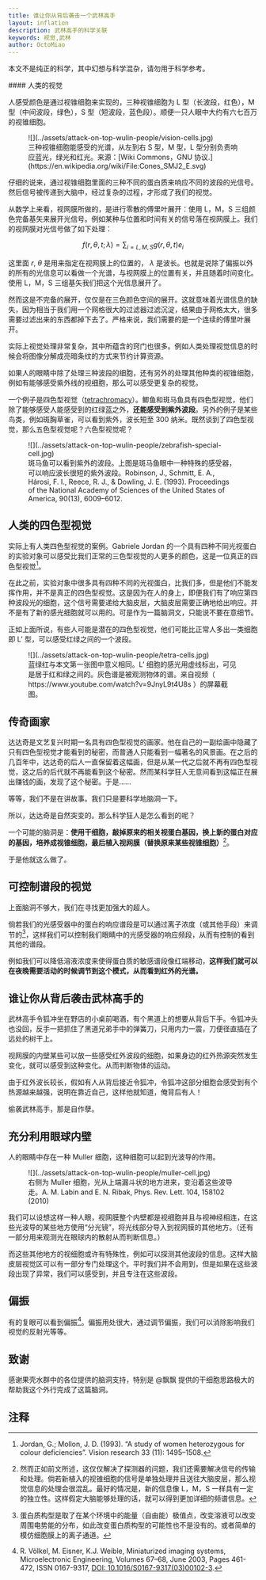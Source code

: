 ```yaml
---
title: 谁让你从背后袭击一个武林高手
layout: inflation
description: 武林高手的科学关联
keywords: 视觉,武林
author: OctoMiao
---
```


本文不是纯正的科学，其中幻想与科学混杂，请勿用于科学参考。

<div class="notes--extra" markdown="1">
#### 人类的视觉

人感受颜色是通过视锥细胞来实现的，三种视锥细胞为 L 型（长波段，红色），M 型（中间波段，绿色），S 型（短波段，蓝色段）。顺便一只人眼中大约有六七百万的视锥细胞。

<figure markdown="1">
![](../assets/attack-on-top-wulin-people/vision-cells.jpg)
<figcaption>
三种视锥细胞能感受的光谱，从左到右 S 型，M 型，L 型分别负责响应蓝光，绿光和红光。来源：[Wiki Commons，GNU 协议.](https://en.wikipedia.org/wiki/File:Cones_SMJ2_E.svg)
</figcaption>
</figure>

仔细的说来，通过视锥细胞里面的三种不同的蛋白质来响应不同的波段的光信号。然后信号被传递到大脑中，经过复杂的过程，才形成了我们的视觉。

从数学上来看，视网膜所做的，是进行零散的傅里叶展开：使用 L，M，S 三组颜色完备基矢来展开光信号。例如某种与位置和时间有关的信号落在视网膜上。我们的视网膜对光信号做了如下处理：

$$
\begin{equation}
f(r,\theta,t;\lambda) = \sum_{i=L,M,S} g(r,\theta,t)e_i
\end{equation}
$$

这里面 $r$, $\theta$ 是用来指定在视网膜上的位置的， $\lambda$ 是波长。也就是说除了偏振以外的所有的光信息可以看做一个光谱，与视网膜上的位置有关，并且随着时间变化。使用 L，M，S 三组基矢我们把这个光信息展开了。

然而这是不完备的展开，仅仅是在三色颜色空间的展开。这就意味着光谱信息的缺失，因为相当于我们用一个网格很大的过滤器过滤沉淀，结果由于网格太大，很多需要过滤出来的东西都掉下去了。严格来说，我们需要的是一个连续的傅里叶展开。

实际上视觉处理非常复杂，其中所蕴含的窍门也很多。例如人类处理视觉信息的时候会将图像分解成亮暗条纹的方式来节约计算资源。
</div>


如果人的眼睛中除了处理三种波段的细胞，还有另外的处理其他种类的视锥细胞，例如有能够感受紫外线的视细胞，那么可以感受更复杂的视觉。

一个例子是四色型视觉（[tetrachromacy](https://en.wikipedia.org/wiki/Tetrachromacy)）。鲫鱼和斑马鱼具有四色型视觉，他们除了能够感受人能感受到的红绿蓝之外，**还能感受到紫外波段**。另外的例子是某些鸟类，例如斑胸草雀，可以看到紫外，波长短至 300 纳米。既然谈到了四色型视觉，那么五色型视觉呢？六色型视觉呢？

<figure markdown="1">
![](../assets/attack-on-top-wulin-people/zebrafish-special-cell.jpg)
<figcaption>
斑马鱼可以看到紫外的波段。上图是斑马鱼眼中一种特殊的感受器，可以响应波长很短的紫外波段。Robinson, J., Schmitt, E. A., Hárosi, F. I., Reece, R. J., & Dowling, J. E. (1993).  Proceedings of the National Academy of Sciences of the United States of America, 90(13), 6009–6012.
</figcaption>
</figure>


## 人类的四色型视觉

实际上有人类四色型视觉的案例。Gabriele Jordan 的一个具有四种不同光视蛋白的实验对象可以感受比我们正常的三色型视觉的人更多的颜色，这是一位真正的四色型视觉[^1]。


在此之前，实验对象中很多具有四种不同的光视蛋白，比我们多，但是他们不能发挥作用，并不是真正的四色型视觉。这是因为在人的身上，即便我们有了响应第四种波段光的细胞，这个信号需要递给大脑皮层，大脑皮层需要正确地给出响应。并不是有了新的感光细胞就可以用的。可是作为一篇脑洞文，只能说不要在意细节。

正如上面所说，有些人可能是潜在的四色型视觉，他们可能比正常人多出一类细胞即 L’ 型，可以感受红绿之间的一个波段。

<figure markdown="1">
![](../assets/attack-on-top-wulin-people/tetra-cells.jpg)
<figcaption>
蓝绿红与本文第一张图中意义相同。L’ 细胞的感光用虚线标出，可见是居于红和绿之间的。灰色谱是被观测物体的谱。来自视频（ https://www.youtube.com/watch?v=9JnyL9t4U8s ）的屏幕截图。
</figcaption>
</figure>


## 传奇画家

达达奇是文艺复兴时期一名具有四色型视觉的画家。他在自己的一副绘画中隐藏了只有四色型视觉才能看到的秘密，而普通人只能看到一幅著名的风景画。在之后的几百年中，达达奇的后人一直保留着这幅画，但是从某一代之后就不再有四色型视觉，这之后的后代就不再能看到这个秘密。然而某科学狂人无意间看到这幅正在展出赚钱的画，发现了这个秘密。于是……

等等，我们不是在讲故事。我们只是要科学地脑洞一下。

所以，达达奇是自然突变的。那么科学狂人是怎么看到的呢？

一个可能的脑洞是：**使用干细胞，敲掉原来的相关视蛋白基因，换上新的蛋白对应的基因，培养成视锥细胞，最后植入视网膜（替换原来某些视锥细胞）**[^2]。

于是他就这么做了。


## 可控制谱段的视觉

上面脑洞不够大，我们在寻找更加强大的超人。

倘若我们的光感受器中的蛋白的响应谱段是可以通过离子浓度（或其他手段）来调节的[^3]，这样我们可以控制我们眼睛中的光感受器的响应频段，从而有控制的看到其他的谱段。

例如我们可以降低溶液浓度来使得蛋白质的敏感谱段像红端移动，**这样我们就可以在夜晚需要活动的时候调节到这个模式，从而看到红外的光谱。**

## 谁让你从背后袭击武林高手的

武林高手令狐冲坐在野店的小桌前喝酒，有个黑道上的想要从背后下手。令狐冲头也没回，反手一把抓住了黑道兄弟手中的弹簧刀，只用内力一震，刀便径直插在了远处的树干上。

视网膜的内壁某些可以放一些感受红外波段的细胞，如果身边的红外热源突然发生变化，就可以感受到这种变化。从而判断物体的运动。

由于红外波长较长，假如有人从背后接近令狐冲，令狐冲这部分细胞会感受到有个热源越来越强，说明在靠近自己，这样他就知道，俺背后有人！

偷袭武林高手，那是自作孽。

## 充分利用眼球内壁


人的眼睛中存在一种 Muller 细胞，这种细胞可以起到光波导的作用。

<figure markdown="1">
![](../assets/attack-on-top-wulin-people/muller-cell.jpg)
<figcaption>
右侧为 Muller 细胞，光从上端漏斗状的地方进来，变沿着这些波导走。A. M. Labin and E. N. Ribak, Phys. Rev. Lett. 104, 158102 (2010)
</figcaption>
</figure>


我们可以设想这样一种人眼，视网膜整个内壁都是视细胞并且与视神经相连，在这些光波导的某些地方使用“分光镜”，将光线部分导入到视网膜的其他地方。（还有一部分用来观测光在眼球内的散射从而判断信息。）

而这些其他地方的视细胞或许有特殊性，例如可以探测其他波段的信息。这样大脑皮层视觉区可以有一部分专门处理这个。平时我们并不会用到，但是如果在这些波段出现了异常，我们可以感受到，并且专注在这些波段。

## 偏振

有的复眼可以看到偏振[^4]。偏振用处很大，通过调节偏振，我们可以消除影响我们视觉的反射光等等。



## 致谢

感谢果壳水群中的各位提供的脑洞支持，特别是 @飘飘 提供的干细胞思路极大的帮助我这个外行完成了这篇脑洞。



## 注释




[^1]: Jordan, G.; Mollon, J. D. (1993). “A study of women heterozygous for colour deficiencies”. Vision research 33 (11): 1495–1508.
[^2]: 然而正如前文所述，这仅仅解决了探测器的问题，我们还需要解决信号的传输和处理。倘若新植入的视锥细胞的信号是单独处理并且送往大脑皮层，那么视觉信息的处理会很混乱。最好的情况是，新的信息像 L，M，S 一样具有一定的独立性。这样假定大脑能够处理的话，就可以得到更加详细的频谱信息。
[^3]: 蛋白质构型是取了在某个环境中的能量（自由能）极值点，改变溶液可以改变周围电势能的分布，如此改变蛋白质构型的可能性也不是没有的。或者简单的模仿细胞膜上的离子通道。
[^4]: R. Völkel, M. Eisner, K.J. Weible, Miniaturized imaging systems, Microelectronic Engineering, Volumes 67–68, June 2003, Pages 461-472, ISSN 0167-9317, [DOI: 10.1016/S0167-9317(03)00102-3](http://dx.doi.org/10.1016/S0167-9317(03)00102-3).
